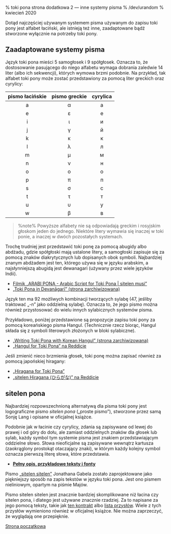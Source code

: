 % toki pona strona dodatkowa 2 — inne systemy pisma
% /dev/urandom
% kwiecień 2020

Dotąd najczęściej używanym systemem pisma używanym do zapisu toki pony jest alfabet 
łaciński, ale istnieją też inne, zaadaptowane bądź stworzone wyłącznie na potrzeby 
toki pony.

## Zaadaptowane systemy pisma

Język toki pona mieści 5 samogłosek i 9 spółgłosek. Oznacza to, że dostosowanie 
pasującego do niego alfabetu wymaga dobrania zaledwie 14 liter (albo ich sekwencji),
których wymowa brzmi podobnie. Na przykład, tak alfabet toki pony może zostać 
przedstawiony za pomocą liter greckich oraz cyrylicy:

| pismo łacińskie | pismo greckie | cyrylica |
|:-----:|:-----:|:--------:|
| a | α | а |
| e | ε | е |
| i | ι | и |
| j | γ | й |
| k | κ | к |
| l | λ | л |
| m | μ | м |
| n | ν | н |
| o | ο | о |
| p | π | п |
| s | σ | с |
| t | τ | т |
| u | υ | у |
| w | β | в |

> %note%
> Powyższe alfabety nie są odpowiadają greckim i rosyjskim głoskom jeden do jednego.
> Niektóre litery wymawia się inaczej w toki ponie, a inaczej w dwóch pozostałych
> systemach.

Trochę trudniej jest przedstawić toki ponę za pomocą abugidy albo abdżadu, gdzie
spółgłoski mają ustalone litery, a samogłoski zapisuje się za pomocą znaków 
diakrytycznych lub dopisanych obok symboli. Najbardziej znanym abdżadem jest ten, 
którego używa się w języku arabskim, a najsłynniejszą abugidą jest dewanagari (używany 
przez wiele języków Indii).

* [Filmik „ARABI PONA - Arabic Script for Toki Pona | sitelen musi”][arabic]
* [„Toki Pona in Devanāgarī” (strona zarchiwizowana)][devanagari]

[arabic]:https://www.youtube.com/watch?v=Mh9Wypm6pXs
[devanagari]:https://web.archive.org/web/20060727115116/http://www.deadlybrain.org/projects/tokipona/deva_guja.php

Język ten ma 92 możliwych kombinacji tworzących sylabę (47, jeśliby traktować „-n” 
jako oddzielną sylabę). Oznacza to, że jego pismo można również przystosować do wielu 
innych sylabicznych systemów pisma.

Przykładowo, poniżej przedstawione są propozycje zapisu toki pony za pomocą 
koreańskiego pisma Hangul. (Technicznie rzecz biorąc, Hangul składa się z symboli 
literowych złożonych w bloki sylabiczne).

* [„Writing Toki Pona with Korean Hangul” (strona zarchiwizowana)][hangularch]
* [„Hangul for Toki Pona” na Reddicie][hangulred]

[hangularch]:https://web.archive.org/web/20070313181500/http://www.tokipona.bravehost.com/korean.html
[hangulred]:https://www.reddit.com/r/tokipona/comments/8mx951/hangul_for_toki_pona/

Jeśli zmienić nieco brzmienia głosek, toki ponę można zapisać również za pomocą 
japońskiej hiragany:

* [„Hiragana for Toki Pona”][hiragana1]
* [„sitelen Hiragana (ひらがな)” na Reddicie][hiragana_red]

[hiragana1]:https://www.deviantart.com/derroflcopter/journal/Hiragana-for-Toki-Pona-339541633
[hiragana_red]:https://www.reddit.com/r/tokipona/comments/e7g91u/sitelen_hiragana_%E3%81%B2%E3%82%89%E3%81%8C%E3%81%AA/

## sitelen pona

Najbardziej rozpowszechnioną alternatywą dla pisma toki pony jest logograficzne pismo
*sitelen pona* („proste pismo”), stworzone przez samą Sonję Lang i opisane
w oficjalnej książce.

Podobnie jak w łacinie czy cyrylicy, zdania są zapisywane od lewej do prawej i od 
góry do dołu, ale zamiast oddzielnych znaków dla głosek lub sylab, każdy symbol tym 
systemie pisma jest znakiem przedstawiającym oddzielne słowo. Słowa nieoficjalne są 
zapisywane wewnątrz kartusza (zaokrąglony prostokąt otaczający znaki), w którym każdy 
kolejny symbol oznacza pierwszą literę słowa, które przedstawia.

* **[Pełny opis, przykładowe teksty i fonty](pl_sitelen_pona.html)**

Pismo [„sitelen sitelen”](https://jonathangabel.com/toki-pona/) Jonathana Gabela
zostało zaprojektowane jako piękniejszy sposób na zapis tekstów w języku toki pona. Jest ono pismem nieliniowym, opartym na piśmie Majów.

Pismo sitelen sitelen jest znacznie bardziej skomplikowane niż łacina czy sitelen 
pona, i dlatego jest używane znacznie rzadziej. Za to napisane za jego pomocą teksty, 
takie jak [ten kontrakt](https://www.jonathangabel.com/archive/2012/artworks_lipu-lawa-pi-esun-kama.html) 
albo [lista przysłów](https://jonathangabel.com/toki-pona/dictionaries/gallery/). 
Wiele z tych przysłów wymieniono również w oficjalnej książce. Nie można zaprzeczyć, 
że wyglądają one przepięknie.

[Strona początkowa](pl_index.html)